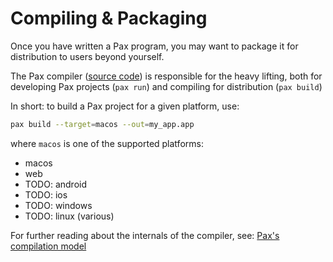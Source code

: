 # Compiling & Packaging

Once you have written a Pax program, you may want to package it for distribution to users beyond yourself.

The Pax compiler ([source code](https://www.github.com/pax-lang/pax-lang/src/pax-compiler/)) is responsible for the heavy lifting, both for developing Pax projects (`pax run`) and compiling for distribution (`pax build`)

In short: to build a Pax project for a given platform, use:

```bash
pax build --target=macos --out=my_app.app
```

where `macos` is one of the supported platforms:

 - macos
 - web
 - TODO: android
 - TODO: ios
 - TODO: windows
 - TODO: linux (various)


For further reading about the internals of the compiler, see: [Pax's compilation model](/reference-compilation-model)